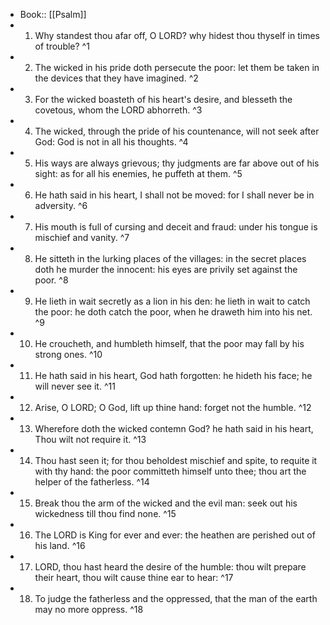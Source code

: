 - Book:: [[Psalm]]
- 1. Why standest thou afar off, O LORD? why hidest thou thyself in times of trouble? ^1
- 2. The wicked in his pride doth persecute the poor: let them be taken in the devices that they have imagined. ^2
- 3. For the wicked boasteth of his heart's desire, and blesseth the covetous, whom the LORD abhorreth. ^3
- 4. The wicked, through the pride of his countenance, will not seek after God: God is not in all his thoughts. ^4
- 5. His ways are always grievous; thy judgments are far above out of his sight: as for all his enemies, he puffeth at them. ^5
- 6. He hath said in his heart, I shall not be moved: for I shall never be in adversity. ^6
- 7. His mouth is full of cursing and deceit and fraud: under his tongue is mischief and vanity. ^7
- 8. He sitteth in the lurking places of the villages: in the secret places doth he murder the innocent: his eyes are privily set against the poor. ^8
- 9. He lieth in wait secretly as a lion in his den: he lieth in wait to catch the poor: he doth catch the poor, when he draweth him into his net. ^9
- 10. He croucheth, and humbleth himself, that the poor may fall by his strong ones. ^10
- 11. He hath said in his heart, God hath forgotten: he hideth his face; he will never see it. ^11
- 12. Arise, O LORD; O God, lift up thine hand: forget not the humble. ^12
- 13. Wherefore doth the wicked contemn God? he hath said in his heart, Thou wilt not require it. ^13
- 14. Thou hast seen it; for thou beholdest mischief and spite, to requite it with thy hand: the poor committeth himself unto thee; thou art the helper of the fatherless. ^14
- 15. Break thou the arm of the wicked and the evil man: seek out his wickedness till thou find none. ^15
- 16. The LORD is King for ever and ever: the heathen are perished out of his land. ^16
- 17. LORD, thou hast heard the desire of the humble: thou wilt prepare their heart, thou wilt cause thine ear to hear: ^17
- 18. To judge the fatherless and the oppressed, that the man of the earth may no more oppress. ^18
